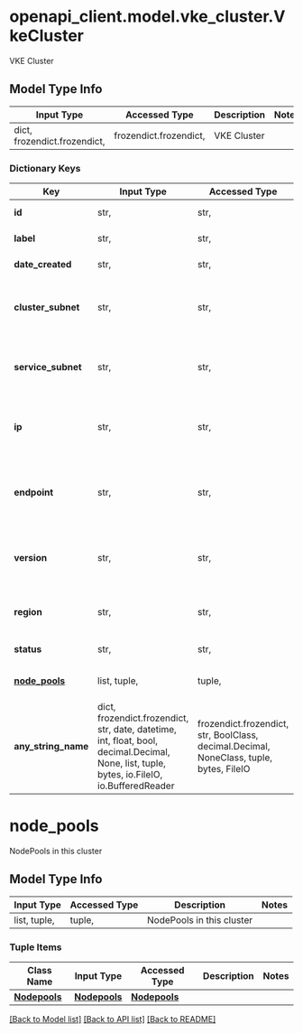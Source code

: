 # openapi_client.model.vke_cluster.VkeCluster

VKE Cluster

## Model Type Info
Input Type | Accessed Type | Description | Notes
------------ | ------------- | ------------- | -------------
dict, frozendict.frozendict,  | frozendict.frozendict,  | VKE Cluster | 

### Dictionary Keys
Key | Input Type | Accessed Type | Description | Notes
------------ | ------------- | ------------- | ------------- | -------------
**id** | str,  | str,  | ID for the VKE cluster | [optional] 
**label** | str,  | str,  | Label for your cluster | [optional] 
**date_created** | str,  | str,  | Date of creation | [optional] 
**cluster_subnet** | str,  | str,  | IP range that your pods will run on in this cluster | [optional] 
**service_subnet** | str,  | str,  | IP range that services will run on this cluster | [optional] 
**ip** | str,  | str,  | IP for your Kubernetes Clusters Control Plane | [optional] 
**endpoint** | str,  | str,  | Domain for your Kubernetes Clusters Control Plane | [optional] 
**version** | str,  | str,  | Version of Kubernetes this cluster is running on | [optional] 
**region** | str,  | str,  | Region this Kubernetes Cluster is running in | [optional] 
**status** | str,  | str,  | Status for VKE cluster | [optional] 
**[node_pools](#node_pools)** | list, tuple,  | tuple,  | NodePools in this cluster | [optional] 
**any_string_name** | dict, frozendict.frozendict, str, date, datetime, int, float, bool, decimal.Decimal, None, list, tuple, bytes, io.FileIO, io.BufferedReader | frozendict.frozendict, str, BoolClass, decimal.Decimal, NoneClass, tuple, bytes, FileIO | any string name can be used but the value must be the correct type | [optional]

# node_pools

NodePools in this cluster

## Model Type Info
Input Type | Accessed Type | Description | Notes
------------ | ------------- | ------------- | -------------
list, tuple,  | tuple,  | NodePools in this cluster | 

### Tuple Items
Class Name | Input Type | Accessed Type | Description | Notes
------------- | ------------- | ------------- | ------------- | -------------
[**Nodepools**](Nodepools.md) | [**Nodepools**](Nodepools.md) | [**Nodepools**](Nodepools.md) |  | 

[[Back to Model list]](../../openapi-client/README.md#documentation-for-models) [[Back to API list]](../../openapi-client/README.md#documentation-for-api-endpoints) [[Back to README]](../../openapi-client/README.md)

